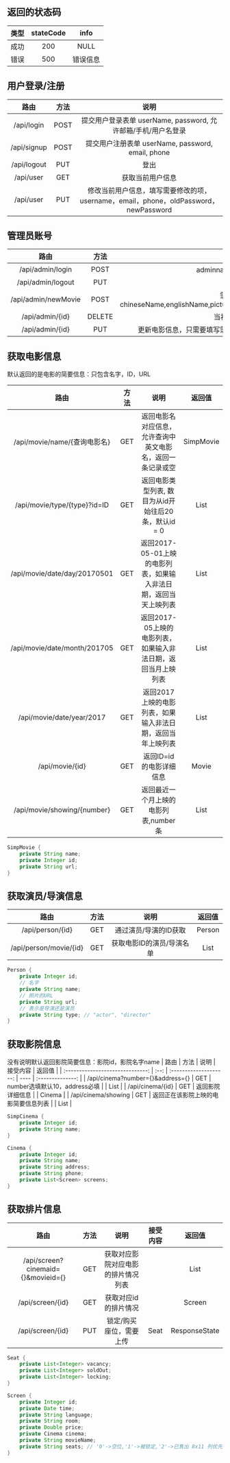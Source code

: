 ## 返回的状态码

|  类型  | stateCode | info |
| :--: | :-------: | :--: |
|  成功  |    200    | NULL |
|  错误  |    500    | 错误信息 |

## 用户登录/注册

|     路由      |  方法  |                    说明                    |
| :---------: | :--: | :--------------------------------------: |
| /api/login  | POST | 提交用户登录表单 userName, password, 允许邮箱/手机/用户名登录 |
| /api/signup | POST | 提交用户注册表单 userName, password, email, phone |
| /api/logout | PUT  |                    登出                    |
|  /api/user  | GET  |                 获取当前用户信息                 |
|  /api/user  | PUT  | 修改当前用户信息，填写需要修改的项，username，email，phone，oldPassword，newPassword |

## 管理员账号

|         路由          |   方法   |                    说明                    |
| :-----------------: | :----: | :--------------------------------------: |
|  /api/admin/login   |  POST  |          adminname, password 登录          |
|  /api/admin/logout  |  PUT   |                    登出                    |
| /api/admin/newMovie |  POST  | 需要填写的域chineseName,englishName,pictureUrl,type,length,releaseDate,introduction |
|   /api/admin/{id}   | DELETE |                当初对应id的电影                 |
|   /api/admin/{id}   |  PUT   |      更新电影信息，只需要填写需要更新的域，和创建电影的域名字相同      |


## 获取电影信息
默认返回的是电影的简要信息：只包含名字，ID，URL

|              路由              |  方法  |                  说明                   |       返回值       |
| :--------------------------: | :--: | :-----------------------------------: | :-------------: |
|   /api/movie/name/{查询电影名}    | GET  |     返回电影名对应信息，允许查询中英文电影名，返回一条记录或空     |    SimpMovie    |
| /api/movie/type/{type}?id=ID | GET  |   返回电影类型列表, 数目为从id开始往后20条，默认id = 0    | List<SimpMovie> |
| /api/movie/date/day/20170501 | GET  | 返回2017-05-01上映的电影列表，如果输入非法日期，返回当天上映列表 | List<SimpMovie> |
| /api/movie/date/month/201705 | GET  |  返回2017-05上映的电影列表，如果输入非法日期，返回当月上映列表   | List<SimpMovie> |
|  /api/movie/date/year/2017   | GET  |    返回2017上映的电影列表，如果输入非法日期，返回当年上映列表    | List<SimpMovie> |
|       /api/movie/{id}        | GET  |            返回ID=id的电影详细信息             |      Movie      |
| /api/movie/showing/{number}  | GET  |        返回最近一个月上映的电影列表,number条         | List<SimpMovie> |

```java
SimpMovie {
    private String name;
    private Integer id;
    private String url;
}
```

## 获取演员/导演信息

|           路由           |  方法  |       说明       |     返回值      |
| :--------------------: | :--: | :------------: | :----------: |
|    /api/person/{id}    | GET  |  通过演员/导演的ID获取  |    Person    |
| /api/person/movie/{id} | GET  | 获取电影ID的演员/导演名单 | List<Person> |

```java
Person {
    private Integer id;
    // 名字
    private String name;
    // 照片的URL
    private String url;
    // 表示是导演还是演员
    private String type; // "actor", "director"
}
```

## 获取影院信息

没有说明默认返回影院简要信息：影院id，影院名字name
|                路由                |  方法  |           说明           | 接受内容 |       返回值        |
| :------------------------------: | :--: | :--------------------: | ---- | :--------------: |
| /api/cinema?number={}&address={} | GET  | number选填默认10，address必填 |      | List<SimpCinema> |
|         /api/cinema/{id}         | GET  |        返回影院详细信息        |      |      Cinema      |
|       /api/cinema/showing        | GET  |   返回正在该影院上映的电影简要信息列表   |      | List<SimpMovie>  |

```java
SimpCinema {
    private Integer id;
    private String name;
}

Cinema {
    private Integer id;
    private String name;
    private String address;
    private String phone;
    private List<Screen> screens;
}
```

## 获取排片信息

|                 路由                 |  方法  |        说明         | 接受内容 |      返回值      |
| :--------------------------------: | :--: | :---------------: | :--: | :-----------: |
| /api/screen?cinemaid={}&movieid={} | GET  | 获取对应影院对应电影的排片情况列表 |      | List<Screen>  |
|          /api/screen/{id}          | GET  |    获取对应id的排片情况    |      |    Screen     |
|          /api/screen/{id}          | PUT  |   锁定/购买座位，需要上传    | Seat | ResponseState |

```java
Seat {
    private List<Integer> vacancy;
    private List<Integer> soldOut;
    private List<Integer> locking;
}

Screen {
    private Integer id;
    private Date time;
    private String language;
    private String room;
    private Double price;
    private Cinema cinema;
    private String movieName;
    private String seats; // '0'->空位,'1'->被锁定,'2'->已售出 8x11 列优先, 比如2行1列下标为8
}
```